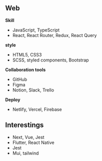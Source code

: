 ## Web
**Skill**
<br />
- JavaScript, TypeScript
- React, React Router, Redux, React Query

**style**
<br />
- HTML5, CSS3
- SCSS, styled components, Bootstrap

**Collaboration tools**
<br />
- GitHub
- Figma
- Notion, Slack, Trello

**Deploy**
<br />
- Netlify, Vercel, Firebase


## Interestings
- Next, Vue, Jest
- Flutter, React Native
- Jest
- Mui, tailwind
  

<!--
**laurenCho9/laurenCho9** is a ✨ _special_ ✨ repository because its `README.md` (this file) appears on your GitHub profile.

Here are some ideas to get you started:

- 🔭 I’m currently working on ...
- 🌱 I’m currently learning ...
- 👯 I’m looking to collaborate on ...
- 🤔 I’m looking for help with ...
- 💬 Ask me about ...
- 📫 How to reach me: ...
- 😄 Pronouns: ...
- ⚡ Fun fact: ...
-->
